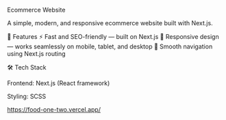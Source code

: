 Ecommerce Website

A simple, modern, and responsive ecommerce website built with Next.js.

🚀 Features
⚡ Fast and SEO-friendly — built on Next.js
📱 Responsive design — works seamlessly on mobile, tablet, and desktop
🧭 Smooth navigation using Next.js routing

🛠️ Tech Stack

Frontend: Next.js (React framework)

Styling: SCSS

https://food-one-two.vercel.app/

